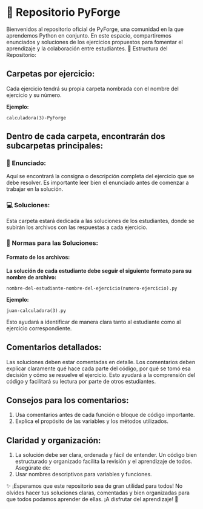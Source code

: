 # 📂 Repositorio PyForge

Bienvenidos al repositorio oficial de PyForge, una comunidad en la que aprendemos Python en conjunto. En este espacio, compartiremos enunciados y soluciones de los ejercicios propuestos para fomentar el aprendizaje y la colaboración entre estudiantes.
🔑 Estructura del Repositorio:

## Carpetas por ejercicio:

Cada ejercicio tendrá su propia carpeta nombrada con el nombre del ejercicio y su número.

**Ejemplo:** 

    calculadora(3)-PyForge
    
## Dentro de cada carpeta, encontrarán dos subcarpetas principales:


### 📄 Enunciado:

Aquí se encontrará la consigna o descripción completa del ejercicio que se debe resolver. Es importante leer bien el enunciado antes de comenzar a trabajar en la solución.

### 💻 Soluciones:

Esta carpeta estará dedicada a las soluciones de los estudiantes, donde se subirán los archivos con las respuestas a cada ejercicio.

### 📝 Normas para las Soluciones:

#### Formato de los archivos:
**La solución de cada estudiante debe seguir el siguiente formato para su nombre de archivo:**

    nombre-del-estudiante-nombre-del-ejercicio(numero-ejercicio).py
    
**Ejemplo:**

    juan-calculadora(3).py

Esto ayudará a identificar de manera clara tanto al estudiante como al ejercicio correspondiente.

## Comentarios detallados:

Las soluciones deben estar comentadas en detalle. Los comentarios deben explicar claramente qué hace cada parte del código, por qué se tomó esa decisión y cómo se resuelve el ejercicio. Esto ayudará a la comprensión del código y facilitará su lectura por parte de otros estudiantes.

## Consejos para los comentarios:

1. Usa comentarios antes de cada función o bloque de código importante.
2. Explica el propósito de las variables y los métodos utilizados.

## Claridad y organización:

1. La solución debe ser clara, ordenada y fácil de entender. Un código bien estructurado y organizado facilita la revisión y el aprendizaje de todos. Asegúrate de:
2. Usar nombres descriptivos para variables y funciones.

✨ ¡Esperamos que este repositorio sea de gran utilidad para todos! No olvides hacer tus soluciones claras, comentadas y bien organizadas para que todos podamos aprender de ellas. ¡A disfrutar del aprendizaje! 🎉
